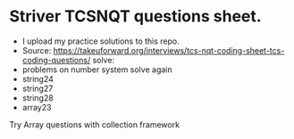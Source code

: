 # Striver TCSNQT questions sheet. 
- I upload my practice solutions to this repo.
- Source: https://takeuforward.org/interviews/tcs-nqt-coding-sheet-tcs-coding-questions/
solve:
- problems on number system
solve again 
- string24
- string27
- string28
- array23

Try Array questions with collection framework 

